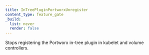```yaml
---
title: InTreePluginPortworxUnregister
content_type: feature_gate
_build:
  list: never
  render: false
---
```

Stops registering the Portworx in-tree plugin in kubelet
and volume controllers.
